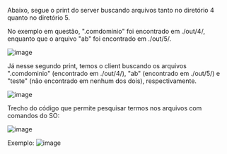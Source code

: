 
Abaixo, segue o print do server buscando arquivos tanto no diretório 4 quanto no diretório 5. 

No exemplo em questão, ".comdominio" foi encontrado em ./out/4/, enquanto que o arquivo "ab" foi encontrado em ./out/5/.


![image](https://github.com/user-attachments/assets/4f5eea61-c57f-4e4b-861e-166c9b3196b8)




Já nesse segundo print, temos o client buscando os arquivos ".comdominio" (encontrado em ./out/4/), "ab" (encontrado em ./out/5/) e "teste" (não encontrado em nenhum dos dois), respectivamente. 


![image](https://github.com/user-attachments/assets/5753d7dc-6155-4bad-8023-36803fd4dd62)


Trecho do código que permite pesquisar termos nos arquivos com comandos do SO:

![image](https://github.com/user-attachments/assets/c886bb19-078c-4416-95ba-2a8ef03582f6)

Exemplo:
![image](https://github.com/user-attachments/assets/35d29e79-af8b-4ec6-9e87-7d05c5f285bf)

